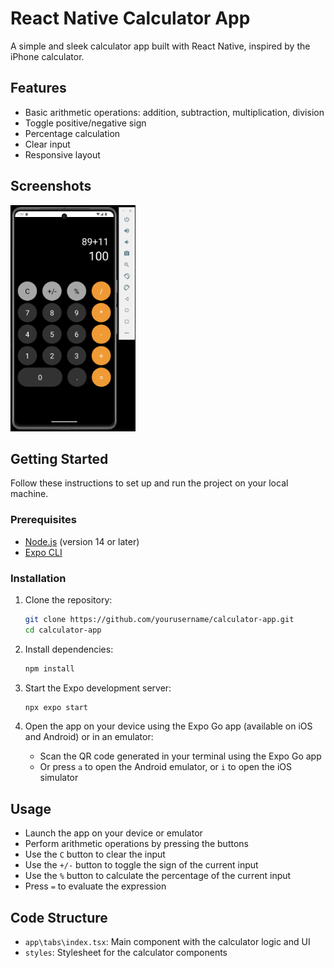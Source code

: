 # React Native Calculator App

A simple and sleek calculator app built with React Native, inspired by the iPhone calculator.

## Features

- Basic arithmetic operations: addition, subtraction, multiplication, division
- Toggle positive/negative sign
- Percentage calculation
- Clear input
- Responsive layout

## Screenshots
<img src="assets/images//screenshot.png" alt="Calculator Screenshot" width="200"/>

## Getting Started

Follow these instructions to set up and run the project on your local machine.

### Prerequisites

- [Node.js](https://nodejs.org/) (version 14 or later)
- [Expo CLI](https://docs.expo.dev/get-started/installation/)

### Installation

1. Clone the repository:
    ```sh
    git clone https://github.com/yourusername/calculator-app.git
    cd calculator-app
    ```

2. Install dependencies:
    ```sh
    npm install
    ```

3. Start the Expo development server:
    ```sh
    npx expo start
    ```

4. Open the app on your device using the Expo Go app (available on iOS and Android) or in an emulator:
    - Scan the QR code generated in your terminal using the Expo Go app
    - Or press `a` to open the Android emulator, or `i` to open the iOS simulator

## Usage

- Launch the app on your device or emulator
- Perform arithmetic operations by pressing the buttons
- Use the `C` button to clear the input
- Use the `+/-` button to toggle the sign of the current input
- Use the `%` button to calculate the percentage of the current input
- Press `=` to evaluate the expression

## Code Structure

- `app\tabs\index.tsx`: Main component with the calculator logic and UI
- `styles`: Stylesheet for the calculator components